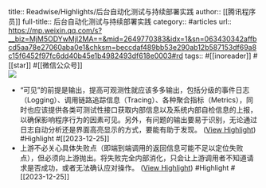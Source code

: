 title:: Readwise/Highlights/后台自动化测试与持续部署实践
author:: [[腾讯程序员]]
full-title:: 后台自动化测试与持续部署实践
category:: #articles
url:: https://mp.weixin.qq.com/s?__biz=MjM5ODYwMjI2MA==&mid=2649770383&idx=1&sn=063430342affbcd5aa78e27060aba0e1&chksm=beccdaf489bb53e290ab12b587153df69a8c15f6452f97fc6dd40b45e1b4982493df618e0003#rd
tags:: #[[inoreader]] #[[star]] #[[微信公众号]]  
![](http://mmbiz.qpic.cn/mmbiz_jpg/j3gficicyOvasKZNMI7ibTSY3FNTmtwb6GPDJOiajYEXs5st4WY2jRibOnSA4M2K8sYViaAf36wjR1ANV08qVps957lQ/0?wx_fmt=jpeg)

- “可见”的前提是输出，提高可观测性就应该多多输出，包括分级的事件日志（Logging）、调用链路追踪信息（Tracing）、各种聚合指标（Metrics），同时也应该提供各类可测试性接口获取内部信息以及系统内部自检信息的上报，以确保影响程序行为的因素可见。另外，有问题的输出要易于识别，无论通过日志自动分析还是界面高亮显示的方式，要能有助于发现。 ([View Highlight](https://read.readwise.io/read/01hjfvpeg8qfyr1gr3gb3expj7)) #Highlight #[[2023-12-25]]
- 上游不必关心具体失败点（即端到端调用的返回信息可能不足以定位失败点），但必须向上游抛出。将失败完全内部消化，只会让上游调用者不知道请求是否成功，或者无法确认应对操作。 ([View Highlight](https://read.readwise.io/read/01hjfvppbbh5jx30y4b1fsxvxy)) #Highlight #[[2023-12-25]]